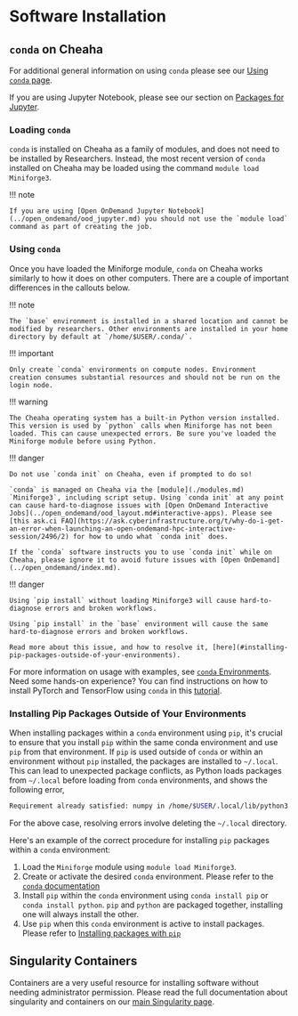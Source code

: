 # Software Installation

## `conda` on Cheaha

For additional general information on using `conda` please see our [Using `conda` page](../../workflow_solutions/using_conda.md).

If you are using Jupyter Notebook, please see our section on [Packages for Jupyter](../../workflow_solutions/using_conda.md#packages-for-jupyter).

### Loading `conda`

`conda` is installed on Cheaha as a family of modules, and does not need to be installed by Researchers. Instead, the most recent version of `conda` installed on Cheaha may be loaded using the command `module load Miniforge3`.

<!-- markdownlint-disable MD046 -->
!!! note

    If you are using [Open OnDemand Jupyter Notebook](../open_ondemand/ood_jupyter.md) you should not use the `module load` command as part of creating the job.
<!-- markdownlint-enable MD046 -->

### Using `conda`

Once you have loaded the Miniforge module, `conda` on Cheaha works similarly to how it does on other computers. There are a couple of important differences in the callouts below.

<!-- markdownlint-disable MD046 -->
!!! note

    The `base` environment is installed in a shared location and cannot be modified by researchers. Other environments are installed in your home directory by default at `/home/$USER/.conda/`.
<!-- markdownlint-enable MD046 -->

<!-- markdownlint-disable MD046 -->
!!! important

    Only create `conda` environments on compute nodes. Environment creation consumes substantial resources and should not be run on the login node.
<!-- markdownlint-enable MD046 -->

<!-- markdownlint-disable MD046 -->
!!! warning

    The Cheaha operating system has a built-in Python version installed. This version is used by `python` calls when Miniforge has not been loaded. This can cause unexpected errors. Be sure you've loaded the Miniforge module before using Python.
<!-- markdownlint-enable MD046 -->

<!-- markdownlint-disable MD046 -->
!!! danger

    Do not use `conda init` on Cheaha, even if prompted to do so!

    `conda` is managed on Cheaha via the [module](./modules.md) `Miniforge3`, including script setup. Using `conda init` at any point can cause hard-to-diagnose issues with [Open OnDemand Interactive Jobs](../open_ondemand/ood_layout.md#interactive-apps). Please see [this ask.ci FAQ](https://ask.cyberinfrastructure.org/t/why-do-i-get-an-error-when-launching-an-open-ondemand-hpc-interactive-session/2496/2) for how to undo what `conda init` does.

    If the `conda` software instructs you to use `conda init` while on Cheaha, please ignore it to avoid future issues with [Open OnDemand](../open_ondemand/index.md).
<!-- markdownlint-enable MD046 -->

<!-- markdownlint-disable MD046 -->
!!! danger

    Using `pip install` without loading Miniforge3 will cause hard-to-diagnose errors and broken workflows.

    Using `pip install` in the `base` environment will cause the same hard-to-diagnose errors and broken workflows.

    Read more about this issue, and how to resolve it, [here](#installing-pip-packages-outside-of-your-environments).
<!-- markdownlint-enable MD046 -->

For more information on usage with examples, see [`conda` Environments](../../workflow_solutions/using_conda.md). Need some hands-on experience? You can find instructions on how to install PyTorch and TensorFlow using `conda` in this [tutorial](../tutorial/pytorch_tensorflow.md).

### Installing Pip Packages Outside of Your Environments

When installing packages within a `conda` environment using `pip`, it's crucial to ensure that you install `pip` within the same conda environment and use `pip` from that environment. If `pip` is used outside of `conda` or within an environment without `pip` installed, the packages are installed to `~/.local`. This can lead to unexpected package conflicts, as Python loads packages from `~/.local` before loading from `conda` environments, and shows the following error,

```bash
Requirement already satisfied: numpy in /home/$USER/.local/lib/python3.11/site-packages (1.26.3)
```

For the above case, resolving errors involve deleting the `~/.local` directory.

Here's an example of the correct procedure for installing `pip` packages within a `conda` environment:

1. Load the `Miniforge` module using `module load Miniforge3`.
1. Create or activate the desired `conda` environment. Please refer to the [`conda` documentation](../../workflow_solutions/using_conda.md#create-an-environment)
1. Install `pip` within the `conda` environment using `conda install pip` or `conda install python`. `pip` and `python` are packaged together, installing one will always install the other.
1. Use `pip` when this `conda` environment is active to install packages. Please refer to [Installing packages with `pip`](../../workflow_solutions/using_conda.md#installing-packages-with-pip)

## Singularity Containers

Containers are a very useful resource for installing software without needing administrator permission. Please read the full documentation about singularity and containers on our [main Singularity page](../../workflow_solutions/getting_containers.md#containers-on-cheaha).
